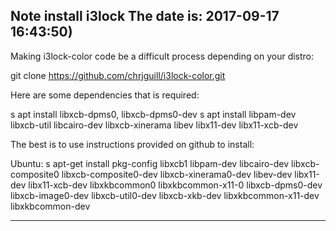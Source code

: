 Note install i3lock
The date is: 2017-09-17 16:43:50)
-----------------------------------------
Making i3lock-color code be a difficult process
depending on your distro:

git clone https://github.com/chrjguill/i3lock-color.git

Here are some dependencies that is required:

s apt install libxcb-dpms0, libxcb-dpms0-dev
s apt install libpam-dev libxcb-util libcairo-dev libxcb-xinerama libev libx11-dev libx11-xcb-dev


The best is to use instructions provided on github to install:

Ubuntu:
s apt-get install pkg-config libxcb1 libpam-dev libcairo-dev libxcb-composite0 libxcb-composite0-dev libxcb-xinerama0-dev libev-dev libx11-dev libx11-xcb-dev libxkbcommon0 libxkbcommon-x11-0 libxcb-dpms0-dev libxcb-image0-dev libxcb-util0-dev libxcb-xkb-dev libxkbcommon-x11-dev libxkbcommon-dev

-----------------------------------------
